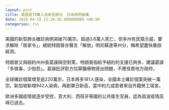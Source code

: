 ```yaml
---
layout: post
title: 美國逾70萬人染新型肺炎　日本病例破萬
date: 2020-04-18 22:34:50.000000000 +08:00
categories: rss
---
```


美國的新型肺炎確診病例突破70萬宗，超過3.6萬人死亡，但多州有民眾示威，要求解除「居家令」，總統特朗普亦聲言「解放」明尼蘇達等州分，稱希望盡快重啟經濟。

特朗普又與紐約州州長葛謨隔空對罵，特朗普指給予紐約的支援已夠多，建議葛謨「多做事，少抱怨」。葛謨批評對方估算醫療物資出問題，不應怪責地方政府。

全球確診個案增至逾220萬宗，日本再多181人感染，全國本土確診個案突破一萬宗。新加坡新增942人染病，再創單日新高，當中約九成患者來自外籍勞工宿舍。

歐洲多國疫情就逐步受控，意大利、西班牙等國的公共衛生官員，認為首波疫情高峰已過去。
